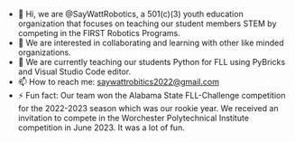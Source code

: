 - 👋 Hi, we are @SayWattRobotics, a 501(c)(3) youth education organization that focuses on teaching our student members STEM by competing in the FIRST Robotics Programs.
- 👀 We are interested in collaborating and learning with other like minded organizations.
- 🌱 We are currently teaching our students Python for FLL using PyBricks and Visual Studio Code editor.
- 📫 How to reach me: saywattrobitics2022@gmail.com
- ⚡ Fun fact: Our team won the Alabama State FLL-Challenge competition for the 2022-2023 season which was our rookie year. We received an invitation to compete in the Worchester Polytechnical Institute competition in June 2023. It was a lot of fun.

<!---
SayWattRobotics/SayWattRobotics is a ✨ special ✨ repository because its `README.md` (this file) appears on your GitHub profile.
You can click the Preview link to take a look at your changes.
--->
